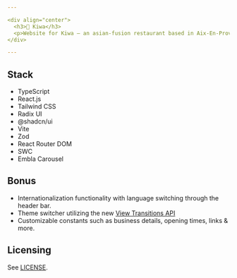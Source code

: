 ```yaml
---

<div align="center">
  <h3>🍥 Kiwa</h3>
  <p>Website for Kiwa — an asian-fusion restaurant based in Aix-En-Provence, France.</p>
</div>

---
```


## Stack
- TypeScript
- React.js
- Tailwind CSS
- Radix UI
- @shadcn/ui
- Vite
- Zod
- React Router DOM
- SWC
- Embla Carousel

## Bonus
- Internationalization functionality with language switching through the header bar.
- Theme switcher utilizing the new [View Transitions API](https://developer.mozilla.org/en-US/docs/Web/API/View_Transitions_API)
- Customizable constants such as business details, opening times, links & more.

## Licensing
See [LICENSE](/LICENSE).
